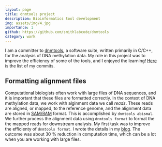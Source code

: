 ```yaml
---
layout: page
title: dnmtools project
description: Bioinformatics tool development
img: assets/img/4.jpg
importance: 1
github: https://github.com/smithlabcode/dnmtools
category: work
---
```

I am a committer to
[dnmtools](https://github.com/smithlabcode/dnmtools), a software suite,
written primarily in C/C++, for the analysis of DNA methylation data.
My role in this project was to improve the efficiency of some of the tools,
and I enjoyed the learning! [Here](https://github.com/smithlabcode/dnmtools/commits?author=masarunakajima) is the list of my commits.

## Formatting alignment files

Computational biologists often work with large files of DNA sequences,
and it is important that these files are formatted correctly. In the
context of DNA methylation data, we work with alginment data we call *reads*.
These reads are aligned, or mapped, to the reference genome,
and the alignment data
are stored in [SAM/BAM](chrome-extension://efaidnbmnnnibpcajpcglclefindmkaj/https://samtools.github.io/hts-specs/SAMv1.pdf) format. This is accomplished
by `dnmtools abismal`. We further process the alignment data using
`dnmtools format` to format the the mapped reads for downstream analysis.
My first task was to improve the efficienty of `dnmtools format`.
I wrote the details in my [blog](../../blog/2023/revcomp-byte).
The outcome was about 30 % reduction in computation time, which can be
a lot when you are working with large files.

